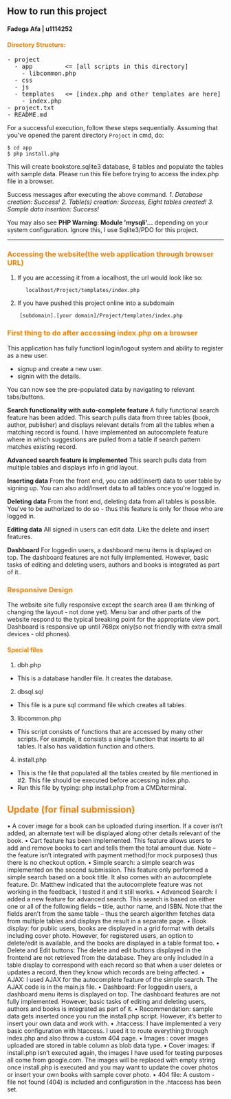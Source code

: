 ## How to run this project
#### Fadega Afa | u1114252

#### <span style="color:#f77f00">Directory Structure:</span>
<pre>
- project
  - app         <= [all scripts in this directory]
    - libcommon.php
  - css
  - js
  - templates   <= [index.php and other templates are here]
    - index.php
- project.txt
- README.md
</pre>
For a successful execution, follow these steps sequentially. Assuming that you've opened the parent directory `Project` in cmd, do:
````
$ cd app
$ php install.php

````
This will create bookstore.sqlite3 database, 8 tables and populate the tables with sample data. Please run this file before trying to access the index.php file in a browser.

Success messages after executing the above command.
*1. Database creation: Success!
 2. Table(s) creation: Success, Eight tables created!
 3. Sample data insertion: Success!*

You may also see **PHP Warning:  Module 'mysqli'...** depending on your system configuration. Ignore this, I use Sqlite3/PDO for this project.
___

### <span style="color:#f77f00">Accessing the website(the web application through browser URL)</span>
1. If you are accessing it from a localhost, the url would look like so:
````
      localhost/Project/templates/index.php
````
2. If you have pushed this project online into a subdomain

````
    [subdomain].[your domain]/Project/templates/index.php
````
### <span style="color:#f77f00">First thing to do after accessing index.php on a browser</span>

This application has fully functionl login/logout system and ability to register as a new user.
- signup  and create a new user.
- signin with the details.

You can now see the pre-populated data by navigating to relevant tabs/buttons.

**Search functionality with auto-complete feature**
A fully functional search feature has been added. This search pulls data from three tables (book, author, publisher) and displays relevant details from all the tables when a matching record is found. I have implemented an autocomplete feature where in which suggestions are pulled from a table if search pattern matches existing record.

**Advanced search feature is implemented**
This search pulls data from multiple tables and displays info
in grid layout.

**Inserting data**
From the front end, you can add(insert) data to user table by signing up. You can also add/insert data to all tables once you're logged in.

**Deleting data**
From the front end, deleting data from all tables is possible. You've to be authorized to do so - thus this feature is only for  those who are logged in.

**Editing data**
All signed in users can edit data. Like the delete and insert features.

**Dashboard**
For loggedin users, a dashboard menu items is displayed on top. The dashboard features are not fully implemented. However, basic tasks of editing and deleting users, authors and books is integrated as part of it..


### <span style="color:#f77f00">Responsive Design</span>
The website site fully responsive except the search area (I am thinking of changing the layout - not done yet). Menu bar and other parts of the website respond to the typical breaking point for the appropriate view port. Dashboard is responsive up until 768px only(so not friendly with extra small devices - old phones).

#### <span style="color:#f77f00">Special files</span>
1. dbh.php
  - This is a database handler file. It creates the database.
2. dbsql.sql
  - This file is a pure sql command file which creates all tables.
3. libcommon.php
  - This script consists of functions that are accessed by many other scripts. For example, it consists a single function that inserts to all tables.
  It also has validation function and others.
4. install.php
  - This is the file that populated all the tables created by file mentioned in #2. This file should be executed before accessing index.php.
  - Run this file by typing: php install.php  from a CMD/terminal.

## <span style="color:#f77f00">Update (for final submission)</span>

•	A cover image for a book can be uploaded during insertion. If a cover isn’t added, an alternate text will be displayed along other details relevant of the book.
•	Cart feature has been implemented. This feature allows users to add and remove books to cart and tells them the total amount due. Note – the feature isn’t integrated with payment method(for mock purposes) thus there is no checkout option.
•	Simple search: a simple search was implemented on the second submission. This feature only performed a simple search based on a book title. It also comes with an autocomplete feature. Dr. Matthew indicated that the autocomplete feature was not working in the feedback, I tested it and it still works.
•	 Advanced Search:  I added a new feature for advanced search. This search is based on either one or all of the following fields – title, author name, and ISBN. Note that the fields aren’t from the same table – thus the search algorithm fetches data from multiple tables and displays the result in a separate page.
•	Book display: for public users, books are displayed in a grid format with details including cover photo. However, for registered users, an option to delete/edit is available, and the books are displayed in a table format too.
•	Delete and Edit buttons: The delete and edit buttons displayed in the frontend are not retrieved from the database. They are only included in a table display to correspond with each record so that when a user deletes or updates a record, then they know which records are being affected.
•	AJAX: I used AJAX for the autocomplete feature of the simple search.  The AJAX code is in the main.js file.
•	Dashboard: For loggedin users, a dashboard menu items is displayed on top. The dashboard features are not fully implemented. However, basic tasks of editing and deleting users, authors and books is integrated as part of it.
•	Recommendation: sample data gets inserted once you run the install.php script. However, it’s better to insert your own data and work with.
•	.htaccess: I have implemented a very basic configuration with htaccess. I used it to route everything through index.php and also throw a custom 404 page.
•	Images : cover images uploaded are stored in table column as blob data type.
•	Cover images: if install.php isn’t executed again, the images I have used for testing purposes all come from google.com. The images will be replaced with empty string once install.php is executed and you may want to update the cover photos or insert your own books with sample cover photo.
•	404 file: A custom - file not found (404) is included and configuration in the .htaccess has been set.

